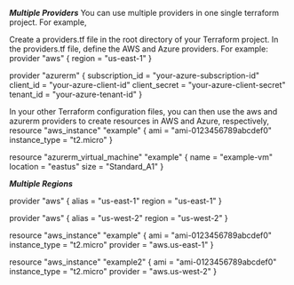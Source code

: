 ***Multiple Providers***
You can use multiple providers in one single terraform project. For example,

Create a providers.tf file in the root directory of your Terraform project.
In the providers.tf file, define the AWS and Azure providers. For example:
provider "aws" {
  region = "us-east-1"
}



provider "azurerm" {
  subscription_id = "your-azure-subscription-id"
  client_id = "your-azure-client-id"
  client_secret = "your-azure-client-secret"
  tenant_id = "your-azure-tenant-id"
}


In your other Terraform configuration files, you can then use the aws and azurerm providers to create resources in AWS and Azure, respectively,
resource "aws_instance" "example" {
  ami = "ami-0123456789abcdef0"
  instance_type = "t2.micro"
}

resource "azurerm_virtual_machine" "example" {
  name = "example-vm"
  location = "eastus"
  size = "Standard_A1"
}

***Multiple Regions***

provider "aws" {
  alias = "us-east-1"
  region = "us-east-1"
}

provider "aws" {
  alias = "us-west-2"
  region = "us-west-2"
}

resource "aws_instance" "example" {
  ami = "ami-0123456789abcdef0"
  instance_type = "t2.micro"
  provider = "aws.us-east-1"
}

resource "aws_instance" "example2" {
  ami = "ami-0123456789abcdef0"
  instance_type = "t2.micro"
  provider = "aws.us-west-2"
}
